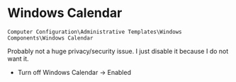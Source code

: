 # Windows Calendar

`Computer Configuration\Administrative Templates\Windows Components\Windows Calendar`

Probably not a huge privacy/security issue. I just disable it because I do not want it.

- Turn off Windows Calendar -> Enabled